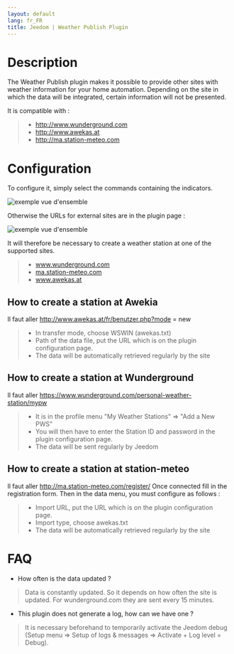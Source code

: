 ```yaml
---
layout: default
lang: fr_FR
title: Jeedom | Weather Publish Plugin
---
```


# Description

The Weather Publish plugin makes it possible to provide other sites with weather information for your home automation.
Depending on the site in which the data will be integrated, certain information will not be presented.

It is compatible with :

>- <a href="http://www.wunderground.com">http://www.wunderground.com</a>
>- <a href="http://www.awekas.at">http://www.awekas.at</a>
>- <a href="http://ma.station-meteo.com">http://ma.station-meteo.com</a>

# Configuration

To configure it, simply select the commands containing the indicators.

![exemple vue d'ensemble](../images/publiemeteo_screenshot2.png)

Otherwise the URLs for external sites are in the plugin page :

![exemple vue d'ensemble](../images/publiemeteo_screenshot1.png)


It will therefore be necessary to create a weather station at one of the supported sites.

>- <a href="http://www.wunderground.com">www.wunderground.com</a>
>- <a href="http://ma.station-meteo.com">ma.station-meteo.com</a>
>- <a href="http://www.awekas.at">www.awekas.at</a>

## How to create a station at Awekia
Il faut aller <a href="http://www.awekas.at/fr/benutzer.php?mode=new">http://www.awekas.at/fr/benutzer.php?mode = new </a>

>- In transfer mode, choose WSWIN (awekas.txt)
>- Path of the data file, put the URL which is on the plugin configuration page.
>- The data will be automatically retrieved regularly by the site

## How to create a station at Wunderground
Il faut aller <a href="https://www.wunderground.com/personal-weather-station/mypw">https://www.wunderground.com/personal-weather-station/mypw</a>

>- It is in the profile menu "My Weather Stations" => "Add a New PWS"
>- You will then have to enter the Station ID and password in the plugin configuration page.
>- The data will be sent regularly by Jeedom

## How to create a station at station-meteo
Il faut aller <a href="http://ma.station-meteo.com/register/">http://ma.station-meteo.com/register/</a>
Once connected fill in the registration form. Then in the data menu, you must configure as follows :

>- Import URL, put the URL which is on the plugin configuration page.
>- Import type, choose awekas.txt
>- The data will be automatically retrieved regularly by the site

# FAQ

- How often is the data updated ?
>Data is constantly updated. So it depends on how often the site is updated.
>For wunderground.com they are sent every 15 minutes.

- This plugin does not generate a log, how can we have one ?
>It is necessary beforehand to temporarily activate the Jeedom debug (Setup menu => Setup of logs & messages => Activate + Log level = Debug).
